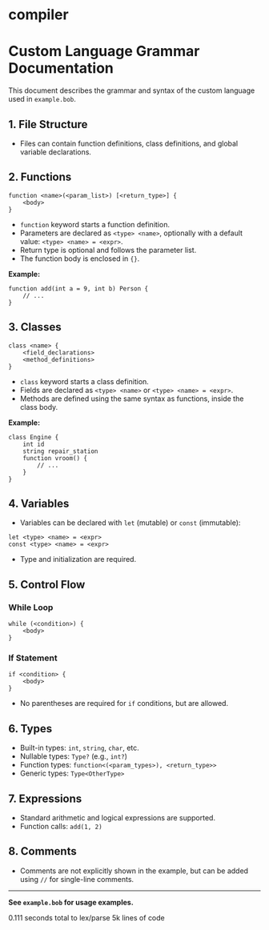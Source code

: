 # compiler

# Custom Language Grammar Documentation

This document describes the grammar and syntax of the custom language used in `example.bob`.

## 1. File Structure
- Files can contain function definitions, class definitions, and global variable declarations.

## 2. Functions
```
function <name>(<param_list>) [<return_type>] {
    <body>
}
```
- `function` keyword starts a function definition.
- Parameters are declared as `<type> <name>`, optionally with a default value: `<type> <name> = <expr>`.
- Return type is optional and follows the parameter list.
- The function body is enclosed in `{}`.

**Example:**
```
function add(int a = 9, int b) Person {
    // ...
}
```

## 3. Classes
```
class <name> {
    <field_declarations>
    <method_definitions>
}
```
- `class` keyword starts a class definition.
- Fields are declared as `<type> <name>` or `<type> <name> = <expr>`.
- Methods are defined using the same syntax as functions, inside the class body.

**Example:**
```
class Engine {
    int id
    string repair_station
    function vroom() {
        // ...
    }
}
```

## 4. Variables
- Variables can be declared with `let` (mutable) or `const` (immutable):
```
let <type> <name> = <expr>
const <type> <name> = <expr>
```
- Type and initialization are required.

## 5. Control Flow
### While Loop
```
while (<condition>) {
    <body>
}
```
### If Statement
```
if <condition> {
    <body>
}
```
- No parentheses are required for `if` conditions, but are allowed.

## 6. Types
- Built-in types: `int`, `string`, `char`, etc.
- Nullable types: `Type?` (e.g., `int?`)
- Function types: `function<(<param_types>), <return_type>>`
- Generic types: `Type<OtherType>`

## 7. Expressions
- Standard arithmetic and logical expressions are supported.
- Function calls: `add(1, 2)`

## 8. Comments
- Comments are not explicitly shown in the example, but can be added using `//` for single-line comments.

---

**See `example.bob` for usage examples.** 



0.111 seconds total to lex/parse 5k lines of code